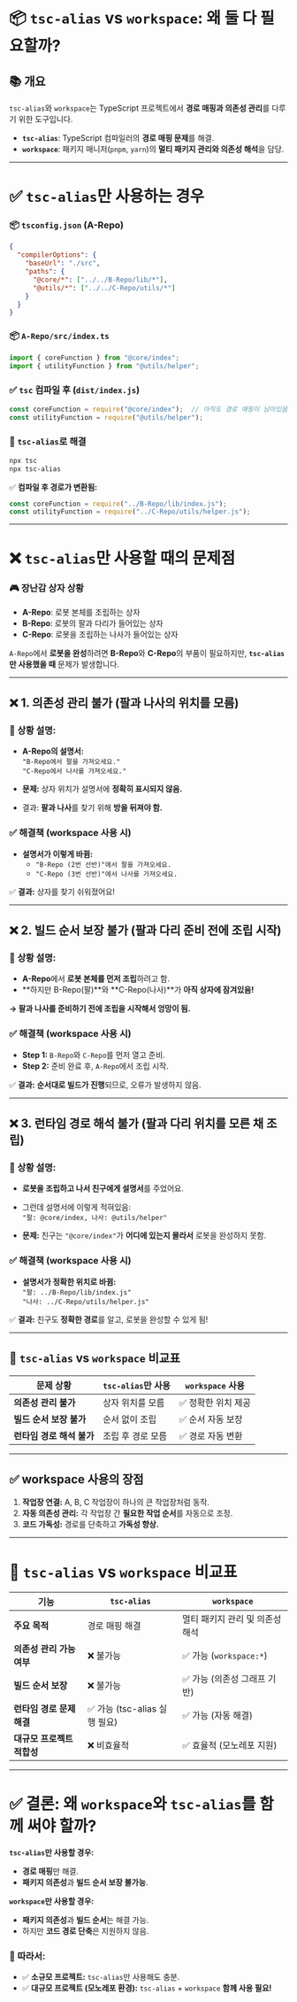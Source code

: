 
# 📦 `tsc-alias` vs `workspace`: 왜 둘 다 필요할까?

## 📚 개요
`tsc-alias`와 `workspace`는 TypeScript 프로젝트에서 **경로 매핑과 의존성 관리**를 다루기 위한 도구입니다.

- **`tsc-alias`**: TypeScript 컴파일러의 **경로 매핑 문제**를 해결.
- **`workspace`**: 패키지 매니저(`pnpm`, `yarn`)의 **멀티 패키지 관리와 의존성 해석**을 담당.

---

# ✅ `tsc-alias`만 사용하는 경우

### 📦 `tsconfig.json` (A-Repo)
```json
{
  "compilerOptions": {
    "baseUrl": "./src",
    "paths": {
      "@core/*": ["../../B-Repo/lib/*"],
      "@utils/*": ["../../C-Repo/utils/*"]
    }
  }
}
```

### 📦 `A-Repo/src/index.ts`
```typescript
import { coreFunction } from "@core/index";
import { utilityFunction } from "@utils/helper";
```

### ✅ `tsc` 컴파일 후 (`dist/index.js`)
```javascript
const coreFunction = require("@core/index");  // 아직도 경로 매핑이 남아있음
const utilityFunction = require("@utils/helper");
```

### 🔧 **`tsc-alias`로 해결**
```bash
npx tsc
npx tsc-alias
```
✅ **컴파일 후 경로가 변환됨:**
```javascript
const coreFunction = require("../B-Repo/lib/index.js");
const utilityFunction = require("../C-Repo/utils/helper.js");
```

---

# ❌ `tsc-alias`만 사용할 때의 문제점

### 🎮 장난감 상자 상황
- **A-Repo**: 로봇 본체를 조립하는 상자
- **B-Repo**: 로봇의 팔과 다리가 들어있는 상자
- **C-Repo**: 로봇을 조립하는 나사가 들어있는 상자

`A-Repo`에서 **로봇을 완성**하려면 **B-Repo**와 **C-Repo**의 부품이 필요하지만, **`tsc-alias`만 사용했을 때** 문제가 발생합니다.

---

## ❌ 1. 의존성 관리 불가 (팔과 나사의 위치를 모름)

### 🎨 **상황 설명:**
- **A-Repo의 설명서:**  
  `"B-Repo에서 팔을 가져오세요."`  
  `"C-Repo에서 나사를 가져오세요."`

- **문제:** 상자 위치가 설명서에 **정확히 표시되지 않음.**
- 결과: **팔과 나사**를 찾기 위해 **방을 뒤져야 함.**

### ✅ **해결책 (workspace 사용 시)**
- **설명서가 이렇게 바뀜:**
    - `"B-Repo (2번 선반)"에서 팔을 가져오세요.`
    - `"C-Repo (3번 선반)"에서 나사를 가져오세요.`

✅ **결과:** 상자를 찾기 쉬워졌어요!

---

## ❌ 2. 빌드 순서 보장 불가 (팔과 다리 준비 전에 조립 시작)

### 🎨 **상황 설명:**
- **A-Repo**에서 **로봇 본체를 먼저 조립**하려고 함.
- **하지만 B-Repo(팔)**와 **C-Repo(나사)**가 **아직 상자에 잠겨있음!**

**→ 팔과 나사를 준비하기 전에 조립을 시작해서 엉망이 됨.**

### ✅ **해결책 (workspace 사용 시)**
- **Step 1:** `B-Repo`와 `C-Repo`를 먼저 열고 준비.
- **Step 2:** 준비 완료 후, `A-Repo`에서 조립 시작.

✅ **결과:** **순서대로 빌드가 진행**되므로, 오류가 발생하지 않음.

---

## ❌ 3. 런타임 경로 해석 불가 (팔과 다리 위치를 모른 채 조립)

### 🎨 **상황 설명:**
- **로봇을 조립하고 나서 친구에게 설명서**를 주었어요.
- 그런데 설명서에 이렇게 적혀있음:  
  `"팔: @core/index, 나사: @utils/helper"`

- **문제:** 친구는 `"@core/index"`가 **어디에 있는지 몰라서** 로봇을 완성하지 못함.

### ✅ **해결책 (workspace 사용 시)**
- **설명서가 정확한 위치로 바뀜:**  
  `"팔: ../B-Repo/lib/index.js"`  
  `"나사: ../C-Repo/utils/helper.js"`

✅ **결과:** 친구도 **정확한 경로**를 알고, 로봇을 완성할 수 있게 됨!

---

## 🎯 `tsc-alias` vs `workspace` 비교표

| 문제 상황                  | `tsc-alias`만 사용 | `workspace` 사용 |
|--------------------------|-------------------|-----------------|
| **의존성 관리 불가**       | 상자 위치를 모름 | ✅ 정확한 위치 제공 |
| **빌드 순서 보장 불가**    | 순서 없이 조립   | ✅ 순서 자동 보장  |
| **런타임 경로 해석 불가** | 조립 후 경로 모름 | ✅ 경로 자동 변환 |

---

## ✅ workspace 사용의 장점
1. **작업장 연결:** A, B, C 작업장이 하나의 큰 작업장처럼 동작.
2. **자동 의존성 관리:** 각 작업장 간 **필요한 작업 순서**를 자동으로 조정.
3. **코드 가독성:** 경로를 단축하고 **가독성 향상.**


---

# 🎯 `tsc-alias` vs `workspace` 비교표

| 기능                          | `tsc-alias`                     | `workspace`                  |
|-------------------------------|---------------------------------|---------------------------------|
| **주요 목적**                 | 경로 매핑 해결                   | 멀티 패키지 관리 및 의존성 해석 |
| **의존성 관리 가능 여부**      | ❌ 불가능                        | ✅ 가능 (`workspace:*`)         |
| **빌드 순서 보장**            | ❌ 불가능                        | ✅ 가능 (의존성 그래프 기반)     |
| **런타임 경로 문제 해결**      | ✅ 가능 (tsc-alias 실행 필요)   | ✅ 가능 (자동 해결)             |
| **대규모 프로젝트 적합성**     | ❌ 비효율적                     | ✅ 효율적 (모노레포 지원)       |

---

# ✅ 결론: 왜 `workspace`와 `tsc-alias`를 함께 써야 할까?

**`tsc-alias`만 사용할 경우:**
- **경로 매핑**만 해결.
- **패키지 의존성**과 **빌드 순서 보장 불가능**.

**`workspace`만 사용할 경우:**
- **패키지 의존성**과 **빌드 순서**는 해결 가능.
- 하지만 **코드 경로 단축**은 지원하지 않음.

### 🎯 **따라서:**
- ✅ **소규모 프로젝트:** `tsc-alias`만 사용해도 충분.
- ✅ **대규모 프로젝트 (모노레포 환경):** `tsc-alias` + `workspace` **함께 사용 필요!**
